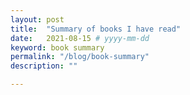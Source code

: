 ```yaml
---
layout: post
title:  "Summary of books I have read"
date:   2021-08-15 # yyyy-mm-dd
keyword: book summary
permalink: "/blog/book-summary"
description: ""

---
```


















